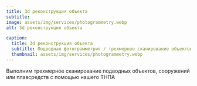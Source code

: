 ```yaml
---
title: 3d реконструкция объекта
subtitle: 
image: assets/img/services/photogrammetry.webp
alt: 3d реконструкция объекта

caption:
  title: 3d реконструкция объекта
  subtitle: Подводная фотограмметрия / трехмерное сканирование объектов 
  thumbnail: assets/img/services/photogrammetry.webp
---
```


Выполним трехмерное сканирование подводных объектов, сооружений или плавсредств с помощью нашего ТНПА